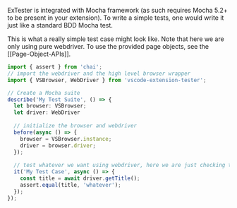 ExTester is integrated with Mocha framework (as such requires Mocha 5.2+ to be present in your extension). To write a simple tests, one would write it just like a standard BDD Mocha test.

This is what a really simple test case might look like. Note that here we are only using pure webdriver. To use the provided page objects, see the [[Page-Object-APIs]].

```typescript
import { assert } from 'chai';
// import the webdriver and the high level browser wrapper
import { VSBrowser, WebDriver } from 'vscode-extension-tester';

// Create a Mocha suite
describe('My Test Suite', () => {
  let browser: VSBrowser;
  let driver: WebDriver
  
  // initialize the browser and webdriver
  before(async () => {
    browser = VSBrowser.instance;
    driver = browser.driver;
  });
  
  // test whatever we want using webdriver, here we are just checking the page title
  it('My Test Case', async () => {
    const title = await driver.getTitle();
    assert.equal(title, 'whatever');
  });
});
```
